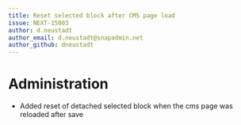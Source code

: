 ```yaml
---
title: Reset selected block after CMS page load
issue: NEXT-15003
author: d.neustadt
author_email: d.neustadt@snapadmin.net 
author_github: dneustadt
---
```

# Administration
* Added reset of detached selected block when the cms page was reloaded after save
